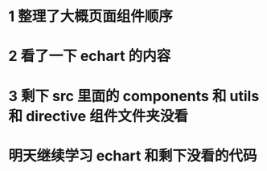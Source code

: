 # 1 整理了大概页面组件顺序

# 2 看了一下 echart 的内容

# 3 剩下 src 里面的 components 和 utils 和 directive 组件文件夹没看

# 明天继续学习 echart 和剩下没看的代码
